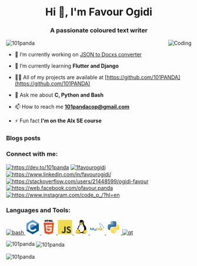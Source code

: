 <h1 align="center">Hi 👋, I'm Favour Ogidi</h1>
<h3 align="center">A passionate coloured text writer</h3>
<img align="right" alt="Coding" width="" src="https://cdn.dribbble.com/users/1162077/screenshots/3848914/media/7ed7d5ca074b48b328150e5a231e8d1f.gif">

<p align="left"> <img src="https://komarev.com/ghpvc/?username=101panda&label=Profile%20views&color=0e75b6&style=flat" alt="101panda" /> </p>

- 🔭 I’m currently working on [JSON to Docxs converter](https://github.com/101PANDA/nollydic-programs/tree/main/JTOD)

- 🌱 I’m currently learning **Flutter and Django**

- 👨‍💻 All of my projects are available at [https://github.com/101PANDA](https://github.com/101PANDA)

- 💬 Ask me about **C, Python and Bash**

- 📫 How to reach me **101pandacop@gmail.com**

- ⚡ Fun fact **I'm on the Alx SE course**

### Blogs posts
<!-- BLOG-POST-LIST:START -->
<!-- BLOG-POST-LIST:END -->

<h3 align="left">Connect with me:</h3>
<p align="left">
<a href="https://dev.to/https://dev.to/101panda" target="blank"><img align="center" src="https://raw.githubusercontent.com/rahuldkjain/github-profile-readme-generator/master/src/images/icons/Social/devto.svg" alt="https://dev.to/101panda" height="30" width="40" /></a>
<a href="https://twitter.com/1favourogidi" target="blank"><img align="center" src="https://raw.githubusercontent.com/rahuldkjain/github-profile-readme-generator/master/src/images/icons/Social/twitter.svg" alt="1favourogidi" height="30" width="40" /></a>
<a href="https://linkedin.com/in/https://www.linkedin.com/in/favourogidi/" target="blank"><img align="center" src="https://raw.githubusercontent.com/rahuldkjain/github-profile-readme-generator/master/src/images/icons/Social/linked-in-alt.svg" alt="https://www.linkedin.com/in/favourogidi/" height="30" width="40" /></a>
<a href="https://stackoverflow.com/users/https://stackoverflow.com/users/21448599/ogidi-favour" target="blank"><img align="center" src="https://raw.githubusercontent.com/rahuldkjain/github-profile-readme-generator/master/src/images/icons/Social/stack-overflow.svg" alt="https://stackoverflow.com/users/21448599/ogidi-favour" height="30" width="40" /></a>
<a href="https://fb.com/https://web.facebook.com/ofavour.panda" target="blank"><img align="center" src="https://raw.githubusercontent.com/rahuldkjain/github-profile-readme-generator/master/src/images/icons/Social/facebook.svg" alt="https://web.facebook.com/ofavour.panda" height="30" width="40" /></a>
<a href="https://instagram.com/https://www.instagram.com/code_p_/?hl=en" target="blank"><img align="center" src="https://raw.githubusercontent.com/rahuldkjain/github-profile-readme-generator/master/src/images/icons/Social/instagram.svg" alt="https://www.instagram.com/code_p_/?hl=en" height="30" width="40" /></a>
</p>

<h3 align="left">Languages and Tools:</h3>
<p align="left"> <a href="https://www.gnu.org/software/bash/" target="_blank" rel="noreferrer"> <img src="https://www.vectorlogo.zone/logos/gnu_bash/gnu_bash-icon.svg" alt="bash" width="40" height="40"/> </a> <a href="https://www.cprogramming.com/" target="_blank" rel="noreferrer"> <img src="https://raw.githubusercontent.com/devicons/devicon/master/icons/c/c-original.svg" alt="c" width="40" height="40"/> </a> <a href="https://www.w3.org/html/" target="_blank" rel="noreferrer"> <img src="https://raw.githubusercontent.com/devicons/devicon/master/icons/html5/html5-original-wordmark.svg" alt="html5" width="40" height="40"/> </a> <a href="https://developer.mozilla.org/en-US/docs/Web/JavaScript" target="_blank" rel="noreferrer"> <img src="https://raw.githubusercontent.com/devicons/devicon/master/icons/javascript/javascript-original.svg" alt="javascript" width="40" height="40"/> </a> <a href="https://www.linux.org/" target="_blank" rel="noreferrer"> <img src="https://raw.githubusercontent.com/devicons/devicon/master/icons/linux/linux-original.svg" alt="linux" width="40" height="40"/> </a> <a href="https://www.mysql.com/" target="_blank" rel="noreferrer"> <img src="https://raw.githubusercontent.com/devicons/devicon/master/icons/mysql/mysql-original-wordmark.svg" alt="mysql" width="40" height="40"/> </a> <a href="https://www.python.org" target="_blank" rel="noreferrer"> <img src="https://raw.githubusercontent.com/devicons/devicon/master/icons/python/python-original.svg" alt="python" width="40" height="40"/> </a> <a href="https://www.qt.io/" target="_blank" rel="noreferrer"> <img src="https://upload.wikimedia.org/wikipedia/commons/0/0b/Qt_logo_2016.svg" alt="qt" width="40" height="40"/> </a> </p>

<p><img align="left" src="https://github-readme-stats.vercel.app/api/top-langs?username=101panda&show_icons=true&locale=en&layout=compact" alt="101panda" /></p>

<p>&nbsp;<img align="center" src="https://github-readme-stats.vercel.app/api?username=101panda&show_icons=true&locale=en" alt="101panda" /></p>

<p><img align="center" src="https://github-readme-streak-stats.herokuapp.com/?user=101panda&" alt="101panda" /></p>

